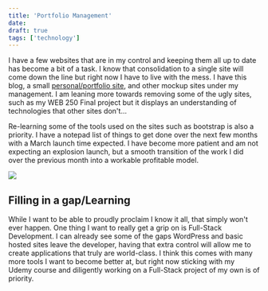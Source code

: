 ```yaml
---
title: 'Portfolio Management'
date: 
draft: true
tags: ['technology']
---
```


I have a few websites that are in my control and keeping them all up to date has become a bit of a task. I know that consolidation to a single site will come down the line but right now I have to live with the mess. I have this blog, a small [pers](https://davidbthomp.github.io/index.html)[o](https://davidbthomp.github.io/index.html)[nal/portfolio site](https://davidbthomp.github.io/index.html), and other mockup sites under my management. I am leaning more towards removing some of the ugly sites, such as my WEB 250 Final project but it displays an understanding of technologies that other sites don't...

Re-learning some of the tools used on the sites such as bootstrap is also a priority. I have a notepad list of things to get done over the next few months with a March launch time expected. I have become more patient and am not expecting an explosion launch, but a smooth transition of the work I did over the previous month into a workable profitable model.

![](https://devbthom.com/home/wp-content/uploads/2023/01/3-month-outline.png)

Filling in a gap/Learning
-------------------------

While I want to be able to proudly proclaim I know it all, that simply won't ever happen. One thing I want to really get a grip on is Full-Stack Development. I can already see some of the gaps WordPress and basic hosted sites leave the developer, having that extra control will allow me to create applications that truly are world-class. I think this comes with many more tools I want to become better at, but right now sticking with my Udemy course and diligently working on a Full-Stack project of my own is of priority.